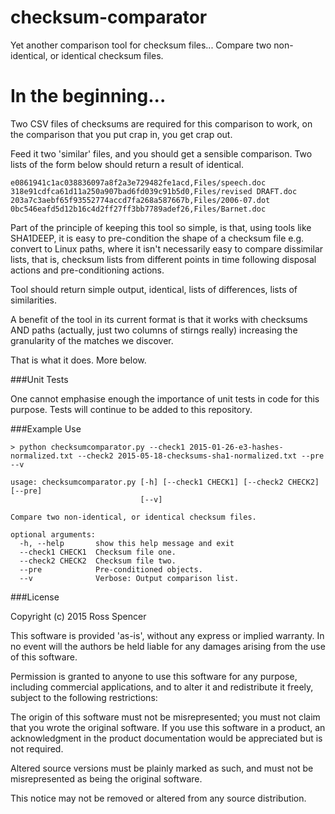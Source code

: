 # checksum-comparator
Yet another comparison tool for checksum files... Compare two non-identical, or identical checksum files.

# In the beginning...

Two CSV files of checksums are required for this comparison to work, on the comparison that you put crap in, you get crap out. 

Feed it two 'similar' files, and you should get a sensible comparison. Two lists of the form below should return a result of identical. 

    e0861941c1ac038836097a8f2a3e729482fe1acd,Files/speech.doc
    318e91cdfca61d11a250a907bad6fd039c91b5d0,Files/revised DRAFT.doc
    203a7c3aebf65f93552774accd7fa268a587667b,Files/2006-07.dot
    0bc546eafd5d12b16c4d2ff27ff3bb7789adef26,Files/Barnet.doc

Part of the principle of keeping this tool so simple, is that, using tools like SHA1DEEP, it is easy to pre-condition the shape of a checksum file e.g. convert to Linux paths, where it isn't necessarily easy to compare dissimilar lists, that is, checksum lists from different points in time following disposal actions and pre-conditioning actions. 

Tool should return simple output, identical, lists of differences, lists of similarities. 

A benefit of the tool in its current format is that it works with checksums AND paths (actually, just two columns of stirngs really) increasing the granularity of the matches we discover. 

That is what it does. More below. 

###Unit Tests

One cannot emphasise enough the importance of unit tests in code for this purpose. Tests will continue to be added to this repository.

###Example Use

    > python checksumcomparator.py --check1 2015-01-26-e3-hashes-normalized.txt --check2 2015-05-18-checksums-sha1-normalized.txt --pre --v

    usage: checksumcomparator.py [-h] [--check1 CHECK1] [--check2 CHECK2] [--pre]
                                 [--v]

    Compare two non-identical, or identical checksum files.

    optional arguments:
      -h, --help       show this help message and exit
      --check1 CHECK1  Checksum file one.
      --check2 CHECK2  Checksum file two.
      --pre            Pre-conditioned objects.
      --v              Verbose: Output comparison list.

###License

Copyright (c) 2015 Ross Spencer

This software is provided 'as-is', without any express or implied warranty. In no event will the authors be held liable for any damages arising from the use of this software.

Permission is granted to anyone to use this software for any purpose, including commercial applications, and to alter it and redistribute it freely, subject to the following restrictions:

The origin of this software must not be misrepresented; you must not claim that you wrote the original software. If you use this software in a product, an acknowledgment in the product documentation would be appreciated but is not required.

Altered source versions must be plainly marked as such, and must not be misrepresented as being the original software.

This notice may not be removed or altered from any source distribution.

